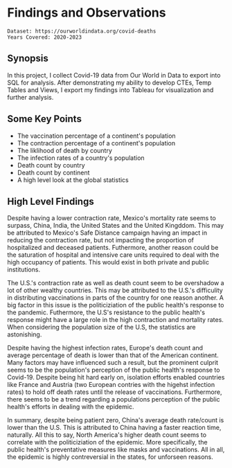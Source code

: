 # Findings and Observations

    Dataset: https://ourworldindata.org/covid-deaths 
    Years Covered: 2020-2023

## Synopsis
In this project, I collect Covid-19 data from Our World in Data to export into SQL for analysis. After demonstrating my ability to develop CTEs, Temp Tables and Views, I export my findings into Tableau for visualization and further analysis. 

## Some Key Points
- The vaccination percentage of a continent's population 
- The contraction percentage of a continent's population
- The liklihood of death by country
- The infection rates of a country's population
- Death count by country
- Death count by continent
- A high level look at the global statistics

## High Level Findings
Despite having a lower contraction rate, Mexico's mortality rate seems to surpass, China, India, the United States and the United Kingddom. This may be attributed to Mexico's Safe Distance campaign having an impact in reducing the contraction rate, but not impacting the proportion of hospitalized and deceased patients.
Futhermore, another reason could be the saturation of hospital and intensive care units required to deal with the high occupancy of patients. This would exist in both private and public institutions. 

The U.S.'s contraction rate as well as death count seem to be overshadow a lot of other wealthy countries. This may be attributed to the U.S.'s difficulity in distributing vaccinations in parts of the country for one reason another. A big factor in this issue is the politiciziation of the public health's response to the pandemic.
Futhermore, the U.S's resistance to the public health's response might have a large role in the high contraction and mortality rates. When considering the population size of the U.S, the statistics are astonishing.

Despite having the highest infection rates, Europe's death count and average percentage of death is lower than that of the American continent. Many factors may have influenced such a result, but the prominent culprit seems to be the population's perception of the public health's response to Covid-19. Despite being hit hard early on, isolation efforts enabled countries like France and Austria (two European contries with the higehst infection rates) to hold off death rates until the release of vaccinations. Furthermore, there seems to be a trend regarding a populations perception of the public health's efforts in dealing with the epidemic. 

In summary, despite being patient zero, China's average death rate/count is lower than the U.S. This is attributed to China having a faster reaction time, naturally. All this to say, North America's higher death count seems to correlate with the politiciziation of the epidemic. More specifically, the public health's preventative measures like masks and vaccinations. All in all, the epidemic is highly contreversial in the states, for unforseen reasons. 
